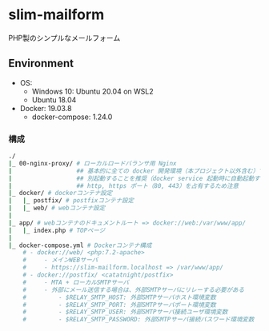 # slim-mailform

PHP製のシンプルなメールフォーム

## Environment

- OS:
    - Windows 10: Ubuntu 20.04 on WSL2
    - Ubuntu 18.04
- Docker: 19.03.8
    - docker-compose: 1.24.0

### 構成
```bash
./
|_ 00-nginx-proxy/ # ローカルロードバランサ用 Nginx
|                  ## 基本的に全ての docker 開発環境（本プロジェクト以外含む）で使用されるため、
|                  ## 別起動することを推奨（docker service 起動時に自動起動する）
|                  ## http, https ポート（80, 443）を占有するため注意
|_ docker/ # dockerコンテナ設定
|   |_ postfix/ # postfixコンテナ設定
|   |_ web/ # webコンテナ設定
|
|_ app/ # webコンテナのドキュメントルート => docker://web:/var/www/app/
|   |_ index.php # TOPページ
|
|_ docker-compose.yml # Dockerコンテナ構成
    # - docker://web/ <php:7.2-apache>
    #     - メインWEBサーバ
    #     - https://slim-mailform.localhost => /var/www/app/
    # - docker://postfix/ <catatnight/postfix>
    #     - MTA + ローカルSMTPサーバ
    #     - 外部にメール送信する場合は、外部SMTPサーバにリレーする必要がある
    #         - $RELAY_SMTP_HOST: 外部SMTPサーバホスト環境変数
    #         - $RELAY_SMTP_PORT: 外部SMTPサーバポート環境変数
    #         - $RELAY_SMTP_USER: 外部SMTPサーバ接続ユーザ環境変数
    #         - $RELAY_SMTP_PASSWORD: 外部SMTPサーバ接続パスワード環境変数
```

